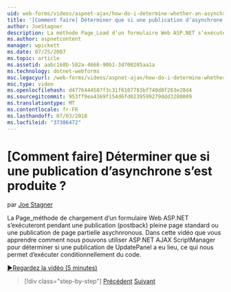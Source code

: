```yaml
---
uid: web-forms/videos/aspnet-ajax/how-do-i-determine-whether-an-asynchronous-postback-has-occurred
title: '[Comment faire] Déterminer que si une publication d’asynchrone s’est produite ? | Microsoft Docs'
author: JoeStagner
description: La méthode Page_Load d’un formulaire Web ASP.NET s’exécutera pendant une publication (postback) pleine page standard ou une publication de page partielle asychnronous. Dans cette vidéo...
ms.author: aspnetcontent
manager: wpickett
ms.date: 07/25/2007
ms.topic: article
ms.assetid: aabc168b-582a-4668-90b1-3d700285aa1a
ms.technology: dotnet-webforms
msc.legacyurl: /web-forms/videos/aspnet-ajax/how-do-i-determine-whether-an-asynchronous-postback-has-occurred
msc.type: video
ms.openlocfilehash: d4776444587f3c31f6107783bf740d8f263e28d4
ms.sourcegitcommit: 953ff9ea4369f154d6fd0239599279ddd3280009
ms.translationtype: MT
ms.contentlocale: fr-FR
ms.lasthandoff: 07/03/2018
ms.locfileid: "37386472"
---
```

<a name="how-do-i-determine-whether-an-asynchronous-postback-has-occurred"></a>[Comment faire] Déterminer que si une publication d’asynchrone s’est produite ?
====================
par [Joe Stagner](https://github.com/JoeStagner)

La Page\_méthode de chargement d’un formulaire Web ASP.NET s’exécuteront pendant une publication (postback) pleine page standard ou une publication de page partielle asychnronous. Dans cette vidéo que vous apprendre comment nous pouvons utiliser ASP.NET AJAX ScriptManager pour déterminer si une publication de UpdatePanel a eu lieu, ce qui nous permet d’exécuter conditionnellement du code.

[&#9654;Regardez la vidéo (5 minutes)](https://channel9.msdn.com/Blogs/ASP-NET-Site-Videos/how-do-i-determine-whether-an-asynchronous-postback-has-occurred)

> [!div class="step-by-step"]
> [Précédent](how-do-i-use-javascript-to-refresh-an-aspnet-ajax-updatepanel.md)
> [Suivant](how-do-i-use-the-conditional-updatemode-of-the-updatepanel.md)
